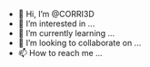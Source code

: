 - 👋 Hi, I’m @CORRI3D
- 👀 I’m interested in ...
- 🌱 I’m currently learning ...
- 💞️ I’m looking to collaborate on ...
- 📫 How to reach me ...

<!---
CORRI3D/CORRI3D is a ✨ special ✨ repository because its `README.md` (this file) appears on your GitHub profile.
You can click the Preview link to take a look at your changes.
--->
